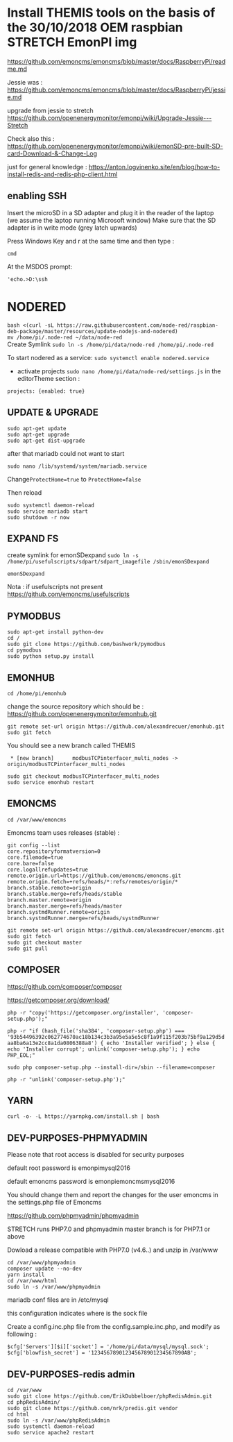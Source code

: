 # Install THEMIS tools on the basis of the 30/10/2018 OEM raspbian STRETCH EmonPI img

https://github.com/emoncms/emoncms/blob/master/docs/RaspberryPi/readme.md

Jessie was : https://github.com/emoncms/emoncms/blob/master/docs/RaspberryPi/jessie.md

upgrade from jessie to stretch https://github.com/openenergymonitor/emonpi/wiki/Upgrade-Jessie---Stretch

Check also this : https://github.com/openenergymonitor/emonpi/wiki/emonSD-pre-built-SD-card-Download-&-Change-Log

just for general knowledge : https://anton.logvinenko.site/en/blog/how-to-install-redis-and-redis-php-client.html

## enabling SSH
Insert the microSD in a SD adapter and plug it in the reader of the laptop (we assume the laptop running Microsoft window)
Make sure that the SD adapter is in write mode (grey latch upwards)

Press Windows Key and r at the same time and then type :
```
cmd
```
At the MSDOS prompt:
```
'echo.>D:\ssh
```

# NODERED
``
bash <(curl -sL https://raw.githubusercontent.com/node-red/raspbian-deb-package/master/resources/update-nodejs-and-nodered)
``
<br>
``
mv /home/pi/.node-red ~/data/node-red
``
<br>Create Symlink
``
sudo ln -s /home/pi/data/node-red /home/pi/.node-red
``

To start nodered as a service:
``sudo systemctl enable nodered.service``


- activate projects ``sudo nano /home/pi/data/node-red/settings.js`` in the editorTheme section :
```
projects: {enabled: true}
```



## UPDATE & UPGRADE
```
sudo apt-get update
sudo apt-get upgrade
sudo apt-get dist-upgrade
```
after that mariadb could not want to start
```
sudo nano /lib/systemd/system/mariadb.service
```
Change``ProtectHome=true`` to ``ProtectHome=false``

Then reload
```
sudo systemctl daemon-reload
sudo service mariadb start
sudo shutdown -r now
```

## EXPAND FS
create symlink for emonSDexpand
``sudo ln -s /home/pi/usefulscripts/sdpart/sdpart_imagefile /sbin/emonSDexpand``
```
emonSDexpand
```
Nota : if usefulscripts not present 
https://github.com/emoncms/usefulscripts

## PYMODBUS
```
sudo apt-get install python-dev
cd /
sudo git clone https://github.com/bashwork/pymodbus
cd pymodbus
sudo python setup.py install
```
## EMONHUB
```
cd /home/pi/emonhub
```
change the source repository which should be : https://github.com/openenergymonitor/emonhub.git
```
git remote set-url origin https://github.com/alexandrecuer/emonhub.git
sudo git fetch
```
You should see a new branch called THEMIS
```
 * [new branch]      modbusTCPinterfacer_multi_nodes -> origin/modbusTCPinterfacer_multi_nodes
```
```
sudo git checkout modbusTCPinterfacer_multi_nodes
sudo service emonhub restart
```
## EMONCMS
```
cd /var/www/emoncms
```

Emoncms team uses releases (stable) :
```
git config --list
core.repositoryformatversion=0
core.filemode=true
core.bare=false
core.logallrefupdates=true
remote.origin.url=https://github.com/emoncms/emoncms.git
remote.origin.fetch=+refs/heads/*:refs/remotes/origin/*
branch.stable.remote=origin
branch.stable.merge=refs/heads/stable
branch.master.remote=origin
branch.master.merge=refs/heads/master
branch.systmdRunner.remote=origin
branch.systmdRunner.merge=refs/heads/systmdRunner
```
```
git remote set-url origin https://github.com/alexandrecuer/emoncms.git
sudo git fetch
sudo git checkout master
sudo git pull
```

## COMPOSER
https://github.com/composer/composer

https://getcomposer.org/download/
```
php -r "copy('https://getcomposer.org/installer', 'composer-setup.php');"
```
``
php -r "if (hash_file('sha384', 'composer-setup.php') === '93b54496392c062774670ac18b134c3b3a95e5a5e5c8f1a9f115f203b75bf9a129d5daa8ba6a13e2cc8a1da0806388a8') { echo 'Installer verified'; } else { echo 'Installer corrupt'; unlink('composer-setup.php'); } echo PHP_EOL;"
``
```
sudo php composer-setup.php --install-dir=/sbin --filename=composer
```
```
php -r "unlink('composer-setup.php');"
```


## YARN
```
curl -o- -L https://yarnpkg.com/install.sh | bash
```

## DEV-PURPOSES-PHPMYADMIN

Please note that root access is disabled for security purposes

default root password is emonpimysql2016

default emoncms password is emonpiemoncmsmysql2016

You should change them and report the changes for the user emoncms in the settings.php file of Emoncms

https://github.com/phpmyadmin/phpmyadmin

STRETCH runs PHP7.0 and phpmyadmin master branch is for PHP7.1 or above

Dowload a release compatible with PHP7.0 (v4.6..) and unzip in /var/www

```
cd /var/www/phpmyadmin
composer update --no-dev
yarn install
cd /var/www/html
sudo ln -s /var/www/phpmyadmin
```

mariadb conf files are in /etc/mysql

this configuration indicates where is the sock file

Create a config.inc.php file from the config.sample.inc.php, and modify as following :
```
$cfg['Servers'][$i]['socket'] = '/home/pi/data/mysql/mysql.sock';
$cfg['blowfish_secret'] = '123456789012345678901234567890AB';
```


## DEV-PURPOSES-redis admin

```
cd /var/www
sudo git clone https://github.com/ErikDubbelboer/phpRedisAdmin.git
cd phpRedisAdmin/
sudo git clone https://github.com/nrk/predis.git vendor
cd html
sudo ln -s /var/www/phpRedisAdmin
sudo systemctl daemon-reload
sudo service apache2 restart
```
